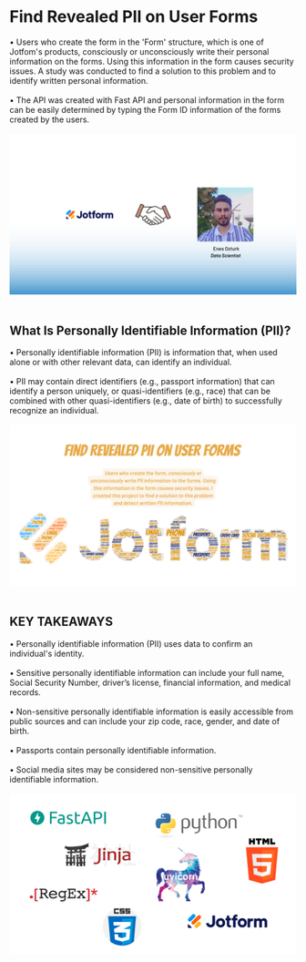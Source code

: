 # Find Revealed PII on User Forms
• Users who create the form in the 'Form' structure, which is one of Jotfom's products, consciously or unconsciously write their personal information on the forms. Using this information in the form causes security issues. A study was conducted to find a solution to this problem and to identify written personal information.<br/><br/>
• The API was created with Fast API and personal information in the form can be easily determined by typing the Form ID information of the forms created by the users.<br/><br/>
![This is an image](https://github.com/enessoztrk/Find-Revealed-PII-on-User-Forms/blob/master/.idea/1.png?raw=true)<br/><br/>
## What Is Personally Identifiable Information (PII)?<br/>
• Personally identifiable information (PII) is information that, when used alone or with other relevant data, can identify an individual.<br/><br/>
• PII may contain direct identifiers (e.g., passport information) that can identify a person uniquely, or quasi-identifiers (e.g., race) that can be combined with other quasi-identifiers (e.g., date of birth) to successfully recognize an individual.<br/><br/>
![This is an image](https://github.com/enessoztrk/Find-Revealed-PII-on-User-Forms/blob/master/.idea/2.png?raw=true)<br/><br/>
## KEY TAKEAWAYS<br/>
• Personally identifiable information (PII) uses data to confirm an individual's identity.<br/><br/>
• Sensitive personally identifiable information can include your full name, Social Security Number, driver’s license, financial information, and medical records.<br/><br/>
• Non-sensitive personally identifiable information is easily accessible from public sources and can include your zip code, race, gender, and date of birth.<br/><br/>
• Passports contain personally identifiable information.<br/><br/>
• Social media sites may be considered non-sensitive personally identifiable information.<br/><br/>
![This is an image](https://github.com/enessoztrk/Find-Revealed-PII-on-User-Forms/blob/master/.idea/3.png?raw=true)<br/><br/>

